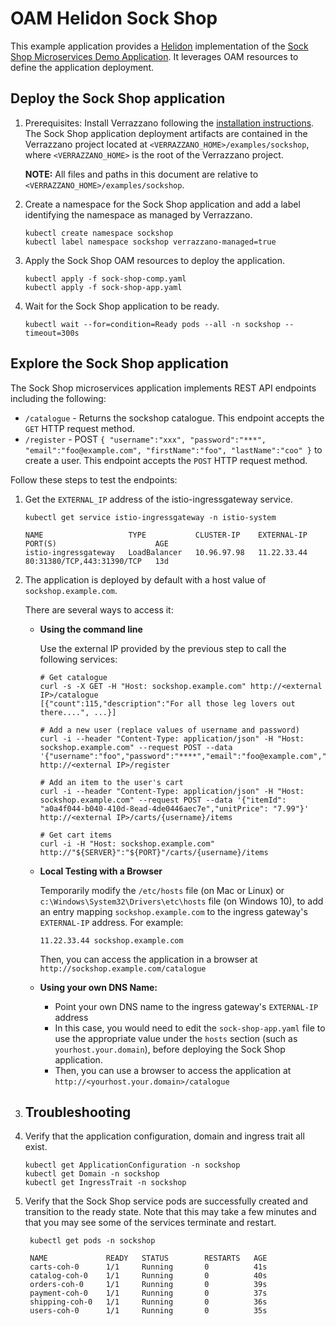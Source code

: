 # OAM Helidon Sock Shop

This example application provides a [Helidon](https://helidon.io) implementation of the [Sock Shop Microservices Demo Application](https://microservices-demo.github.io/).
It leverages OAM resources to define the application deployment.

## Deploy the Sock Shop application

1. Prerequisites: Install Verrazzano following the [installation instructions](../../README.md).
   The Sock Shop application deployment artifacts are contained in the Verrazzano project located at 
   `<VERRAZZANO_HOME>/examples/sockshop`, where `<VERRAZZANO_HOME>` is the root of the Verrazzano project.

   **NOTE:** All files and paths in this document are relative to 
   `<VERRAZZANO_HOME>/examples/sockshop`.

1. Create a namespace for the Sock Shop application and add a label identifying the namespace as managed by Verrazzano.
   ```
   kubectl create namespace sockshop
   kubectl label namespace sockshop verrazzano-managed=true
   ```

1. Apply the Sock Shop OAM resources to deploy the application.
   ```
   kubectl apply -f sock-shop-comp.yaml
   kubectl apply -f sock-shop-app.yaml
   ```
   
1. Wait for the Sock Shop application to be ready.
   ```
   kubectl wait --for=condition=Ready pods --all -n sockshop --timeout=300s
   ```

## Explore the Sock Shop application

The Sock Shop microservices application implements REST API endpoints including the following:

- `/catalogue` - Returns the sockshop catalogue.
This endpoint accepts the `GET` HTTP request method.
- `/register` - POST `{
  "username":"xxx",
  "password":"***",
  "email":"foo@example.com",
  "firstName":"foo",
  "lastName":"coo"
}` to create a user. This
endpoint accepts the `POST` HTTP request method.

Follow these steps to test the endpoints:

1. Get the `EXTERNAL_IP` address of the istio-ingressgateway service.
   ```
   kubectl get service istio-ingressgateway -n istio-system

   NAME                   TYPE           CLUSTER-IP    EXTERNAL-IP   PORT(S)                      AGE
   istio-ingressgateway   LoadBalancer   10.96.97.98   11.22.33.44   80:31380/TCP,443:31390/TCP   13d
   ```   

1. The application is deployed by default with a host value of `sockshop.example.com`.
   
   There are several ways to access it:
   * **Using the command line**

     Use the external IP provided by the previous step to call the following services:

     ```
     # Get catalogue
     curl -s -X GET -H "Host: sockshop.example.com" http://<external IP>/catalogue
     [{"count":115,"description":"For all those leg lovers out there....", ...}]

     # Add a new user (replace values of username and password)
     curl -i --header "Content-Type: application/json" -H "Host: sockshop.example.com" --request POST --data '{"username":"foo","password":"****","email":"foo@example.com","firstName":"foo","lastName":"foo"}' http://<external IP>/register

     # Add an item to the user's cart
     curl -i --header "Content-Type: application/json" -H "Host: sockshop.example.com" --request POST --data '{"itemId": "a0a4f044-b040-410d-8ead-4de0446aec7e","unitPrice": "7.99"}' http://<external IP>/carts/{username}/items

     # Get cart items
     curl -i -H "Host: sockshop.example.com" http://"${SERVER}":"${PORT}"/carts/{username}/items
     ```
   * **Local Testing with a Browser** 
   
     Temporarily modify the `/etc/hosts` file (on Mac or Linux)
     or `c:\Windows\System32\Drivers\etc\hosts` file (on Windows 10), 
     to add an entry mapping `sockshop.example.com` to the ingress gateway's `EXTERNAL-IP` address.
     For example:
     ```
     11.22.33.44 sockshop.example.com
     ```
     Then, you can access the application in a browser at `http://sockshop.example.com/catalogue`

   * **Using your own DNS Name:**
   
     * Point your own DNS name to the ingress gateway's `EXTERNAL-IP` address
     * In this case, you would need to edit the `sock-shop-app.yaml` file 
       to use the appropriate value under the `hosts` section (such as `yourhost.your.domain`), 
       before deploying the Sock Shop application.
     * Then, you can use a browser to access the application at `http://<yourhost.your.domain>/catalogue`
   
1. ## Troubleshooting
    
1. Verify that the application configuration, domain and ingress trait all exist.
   ```
   kubectl get ApplicationConfiguration -n sockshop
   kubectl get Domain -n sockshop
   kubectl get IngressTrait -n sockshop
   ```   

1. Verify that the Sock Shop service pods are successfully created and transition to the ready state.
   Note that this may take a few minutes and that you may see some of the services terminate and restart.
   ```
    kubectl get pods -n sockshop
   
    NAME             READY   STATUS        RESTARTS   AGE
    carts-coh-0      1/1     Running       0          41s
    catalog-coh-0    1/1     Running       0          40s
    orders-coh-0     1/1     Running       0          39s
    payment-coh-0    1/1     Running       0          37s
    shipping-coh-0   1/1     Running       0          36s
    users-coh-0      1/1     Running       0          35s
   ``` 